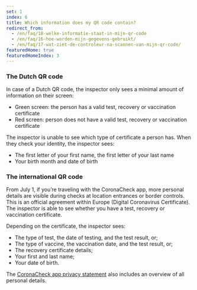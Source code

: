 ```yaml
---
set: 1
index: 6
title: Which information does my QR code contain? 
redirect_from: 
  - /en/faq/18-welke-informatie-staat-in-mijn-qr-code
  - /en/faq/16-hoe-worden-mijn-gegevens-gebruikt/
  - /en/faq/17-wat-ziet-de-controleur-na-scannen-van-mijn-qr-code/
featuredHome: true
featuredHomeIndex: 3
---
```

### The Dutch QR code
In case of a Dutch QR code, the inspector only sees a minimal amount of information on their screen:

- Green screen: the person has a valid test, recovery or vaccination certificate
- Red screen: person does not have a valid test, recovery or vaccination certificate

The inspector is unable to see which type of certificate a person has. When they check your identity, the inspector sees:

- The first letter of your first name, the first letter of your last name
- Your birth month and date of birth

### The international QR code
From July 1, if you’re traveling with the CoronaCheck app, more personal details are visible during checks at location entrances or border controls. This is an official agreement within Europe (Digital Coronavirus Certificate). The inspector is able to see whether you have a test, recovery or vaccination certificate. 
 
Depending on the certificate, the inspector sees:
- The type of test, the date of testing, and the test result, or;
- The type of vaccine, the vaccination date, and the test result, or;
- The recovery certificate details;
- Your first and last name;
- Your date of birth.

The [CoronaCheck app privacy statement](/en/privacy-in-app) also includes an overview of all personal details.
